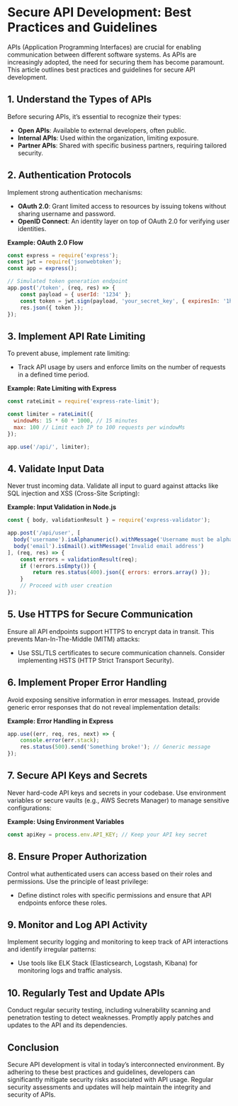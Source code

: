 # Secure API Development: Best Practices and Guidelines

APIs (Application Programming Interfaces) are crucial for enabling communication between different software systems. As APIs are increasingly adopted, the need for securing them has become paramount. This article outlines best practices and guidelines for secure API development.

## 1. Understand the Types of APIs
Before securing APIs, it’s essential to recognize their types:
- **Open APIs**: Available to external developers, often public.
- **Internal APIs**: Used within the organization, limiting exposure.
- **Partner APIs**: Shared with specific business partners, requiring tailored security.

## 2. Authentication Protocols
Implement strong authentication mechanisms:
- **OAuth 2.0**: Grant limited access to resources by issuing tokens without sharing username and password.
- **OpenID Connect**: An identity layer on top of OAuth 2.0 for verifying user identities.

**Example: OAuth 2.0 Flow**
```javascript
const express = require('express');
const jwt = require('jsonwebtoken');
const app = express();

// Simulated token generation endpoint
app.post('/token', (req, res) => {
    const payload = { userId: '1234' };
    const token = jwt.sign(payload, 'your_secret_key', { expiresIn: '1h' });
    res.json({ token });
});
```

## 3. Implement API Rate Limiting
To prevent abuse, implement rate limiting:
- Track API usage by users and enforce limits on the number of requests in a defined time period.

**Example: Rate Limiting with Express**
```javascript
const rateLimit = require('express-rate-limit');

const limiter = rateLimit({
  windowMs: 15 * 60 * 1000, // 15 minutes
  max: 100 // Limit each IP to 100 requests per windowMs
});

app.use('/api/', limiter);
```

## 4. Validate Input Data
Never trust incoming data. Validate all input to guard against attacks like SQL injection and XSS (Cross-Site Scripting):

**Example: Input Validation in Node.js**
```javascript
const { body, validationResult } = require('express-validator');

app.post('/api/user', [
  body('username').isAlphanumeric().withMessage('Username must be alphanumeric'),
  body('email').isEmail().withMessage('Invalid email address')
], (req, res) => {
    const errors = validationResult(req);
    if (!errors.isEmpty()) {
        return res.status(400).json({ errors: errors.array() });
    }
    // Proceed with user creation
});
```

## 5. Use HTTPS for Secure Communication
Ensure all API endpoints support HTTPS to encrypt data in transit. This prevents Man-In-The-Middle (MITM) attacks:
- Use SSL/TLS certificates to secure communication channels. Consider implementing HSTS (HTTP Strict Transport Security).

## 6. Implement Proper Error Handling
Avoid exposing sensitive information in error messages. Instead, provide generic error responses that do not reveal implementation details:

**Example: Error Handling in Express**
```javascript
app.use((err, req, res, next) => {
    console.error(err.stack);
    res.status(500).send('Something broke!'); // Generic message
});
```

## 7. Secure API Keys and Secrets
Never hard-code API keys and secrets in your codebase. Use environment variables or secure vaults (e.g., AWS Secrets Manager) to manage sensitive configurations:

**Example: Using Environment Variables**
```javascript
const apiKey = process.env.API_KEY; // Keep your API key secret
```

## 8. Ensure Proper Authorization
Control what authenticated users can access based on their roles and permissions. Use the principle of least privilege:
- Define distinct roles with specific permissions and ensure that API endpoints enforce these roles.

## 9. Monitor and Log API Activity
Implement security logging and monitoring to keep track of API interactions and identify irregular patterns:
- Use tools like ELK Stack (Elasticsearch, Logstash, Kibana) for monitoring logs and traffic analysis.

## 10. Regularly Test and Update APIs
Conduct regular security testing, including vulnerability scanning and penetration testing to detect weaknesses. Promptly apply patches and updates to the API and its dependencies.

## Conclusion
Secure API development is vital in today’s interconnected environment. By adhering to these best practices and guidelines, developers can significantly mitigate security risks associated with API usage. Regular security assessments and updates will help maintain the integrity and security of APIs.
